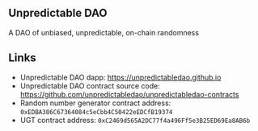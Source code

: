 ## Unpredictable DAO

A DAO of unbiased, unpredictable, on-chain randomness


## Links

* Unpredictable DAO dapp: https://unpredictabledao.github.io
* Unpredictable DAO contract source code: https://github.com/unpredictabledao/unpredictabledao-contracts
* Random number generator contract address: `0xEDBA386C67364084c5eCbb4C50422eEDCfB19374`
* UGT contract address: `0xC2469d565A2DC77f4a496Ff5e3B25ED69Ea8AB6b`
